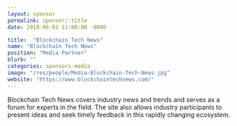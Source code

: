 ```yaml
---
layout: sponsor
permalink: sponsor/:title
date: 2010-06-01 11:00:00 -0600

title:  "Blockchain Tech News"
name: "Blockchain Tech News"
position: "Media Partner"
blurb: ""
categories: sponsors-media
image: "/res/people/Media-Blockchain-Tech-News.jpg"
website: "https://www.blockchaintechnews.com/"
---
```


Blockchain Tech News covers industry news and trends and serves as a forum for experts in the field. The site also allows industry participants to present ideas and seek timely feedback in this rapidly changing ecosystem.
